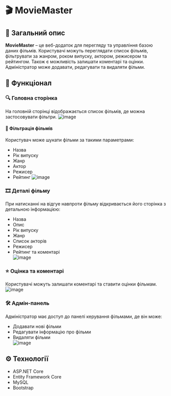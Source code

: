 # 🎬 MovieMaster

## 📌 Загальний опис

**MovieMaster** – це веб-додаток для перегляду та управління базою даних фільмів. Користувачі можуть переглядати список фільмів, фільтрувати за жанром, роком випуску, актором, режисером та рейтингом. Також є можливість залишати коментарі та оцінки. Адміністратор може додавати, редагувати та видаляти фільми.

## 🚀 Функціонал

### 🔍 Головна сторінка
На головній сторінці відображається список фільмів, де можна застосовувати фільтри.
![image](https://github.com/user-attachments/assets/f608e111-a72c-4d10-8ee3-ff1bc2ebb870)

#### 📌 Фільтрація фільмів  
Користувач може шукати фільми за такими параметрами:
- Назва
- Рік випуску
- Жанр
- Актор
- Режисер
- Рейтинг
![image](https://github.com/user-attachments/assets/16540fae-8f73-46ed-bb52-397be7ef6d9a)

### 🎞️ Деталі фільму  
При натисканні на відгуе навпроти фільму відкривається його сторінка з детальною інформацією:  
- Назва  
- Опис  
- Рік випуску  
- Жанр  
- Список акторів  
- Режисер  
- Рейтинг та коментарі  
![image](https://github.com/user-attachments/assets/c7d34efb-b6f4-43e1-a791-03fc5fd5066c)

### ⭐ Оцінка та коментарі  
Користувачі можуть залишати коментарі та ставити оцінки фільмам.
![image](https://github.com/user-attachments/assets/604bcc08-48e2-4a07-adc6-2000ad55a8c8)

### 🛠️ Адмін-панель  
Адміністратор має доступ до панелі керування фільмами, де він може:  
- Додавати нові фільми  
- Редагувати інформацію про фільми  
- Видаляти фільми  
![image](https://github.com/user-attachments/assets/15d7111f-6590-49bc-bd32-4deab07d60a6)

## ⚙️ Технології  
- ASP.NET Core  
- Entity Framework Core  
- MySQL  
- Bootstrap  
